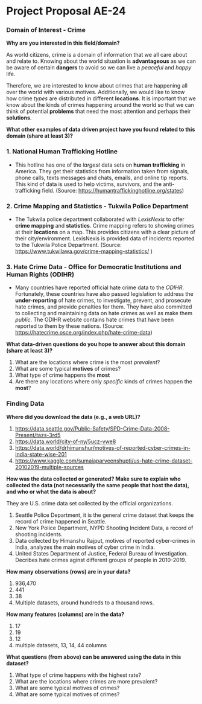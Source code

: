# Project Proposal AE-24

### Domain of Interest - Crime

**Why are you interested in this field/domain?**

As world citizens, crime is a domain of information that we all care about and relate to. Knowing about the world situation is **advantageous** as we can be aware of certain **dangers** to avoid so we can live a _peaceful_ and _happy_ life.

Therefore, we are interested to know about crimes that are happening all over the world with various motives. Additionally, we would like to know how crime _types_ are distributed in different **locations**. It is important that we know about the kinds of crimes happening around the world so that we can think of potential **problems** that need the most attention and perhaps their **solutions**. 

**What other examples of data driven project have you found related to this domain (share at least 3)?**

### 1. National Human Trafficking Hotline
  - This hotline has one of the _largest_ data sets on **human trafficking** in America. They get their statistics from information taken from signals, phone calls, texts messages and chats, emails, and online tip reports. This kind of data is used to help victims, survivors, and the anti-trafficking field. (Source: https://humantraffickinghotline.org/states)
  
### 2. Crime Mapping and Statistics - Tukwila Police Department
  - The Tukwila police department collaborated with _LexisNexis_ to offer **crime mapping** and **statistics**. Crime mapping refers to showing crimes at their **locations** on a map. This provides citizens with a clear picture of their city/environment. LexisNexis is provided data of incidents reported to the Tukwila Police Department. (Source: https://www.tukwilawa.gov/crime-mapping-statistics/ )

### 3. Hate Crime Data - Office for Democratic Institutions and Human Rights (ODIHR)
  - Many countries have reported official hate crime data to the _ODIHR_. Fortunately, these countries have also passed legislation to address the **under-reporting** of hate crimes, to investigate, prevent, and prosecute hate crimes, and provide penalties for them. They have also committed to collecting and maintaining data on hate crimes as well as make them _public_. The ODIHR website contains hate crimes that have been reported to them by these nations. (Source: https://hatecrime.osce.org/index.php/hate-crime-data)

**What data-driven questions do you hope to answer about this domain (share at least 3)?**

1. What are the locations where crime is the most _prevalent_?
2. What are some typical **motives** of crimes?
3. What type of crime happens the **most**
4. Are there any locations where only _specific_ kinds of crimes happen the **most**?

### Finding Data

**Where did you download the data (e.g., a web URL)?**

1. https://data.seattle.gov/Public-Safety/SPD-Crime-Data-2008-Present/tazs-3rd5
2. https://data.world/city-of-ny/5ucz-vwe8
3. https://data.world/drhimanshur/motives-of-reported-cyber-crimes-in-india-state-wise-201
4. https://www.kaggle.com/sumaiaparveenshupti/us-hate-crime-dataset-20102019-multiple-sources

**How was the data collected or generated? Make sure to explain who collected the data (not necessarily the same people that host the data), and who or what the data is about?**

They are U.S. crime data set collected by the official organizations. 
1. Seattle Police Department, it is the general crime dataset that keeps the record of crime happened in Seattle.
2. New York Police Department, NYPD Shooting Incident Data, a record of shooting incidents.
3. Data collected by Himanshu Rajput, motives of reported cyber-crimes in India, analyzes the main motives of cyber crime in India.
4. United States Department of Justice, Federal Bureau of Investigation. Decribes hate crimes aginst different groups of people in 2010-2019.

**How many observations (rows) are in your data?**

1. 936,470
2. 441
3. 38
4. Multiple datasets, around hundreds to a thousand rows.

**How many features (columns) are in the data?**

1. 17
2. 19
3. 12
4. multiple datasets, 13, 14, 44 columns

**What questions (from above) can be answered using the data in this dataset?**

1. What type of crime happens with the highest rate?
2. What are the locations where crimes are more prevalent?
3. What are some typical motives of crimes?
4. What are some typical motives of crimes?
